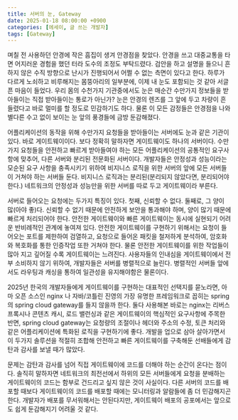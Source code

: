 ```yaml
---
title: 서버의 눈, Gateway
date: 2025-01-18 08:00:00 +0900
categories: [에세이, 글 쓰는 개발자]
tags: [Gateway]
---
```

며칠 전 사용하던 안경에 작은 흠집이 생겨 안경점을 찾았다. 안경을 쓰고 대중교통을 타면 어지러운 경험을 했던 터라 도수의 조정도 부탁드렸다. 검안을 하고 설명을 들으니 흔하지 않은 수직 방향으로 난시가 진행되어서 어쩔 수 없는 측면이 있다고 한다. 하루가 다르게 노쇠하고 비루해지는 몸뚱아리의 일부분에, 이제 내 눈도 포함되는 것 같아 서글픈 마음이 들었다. 우리 몸의 수천가지 기관중에서도 눈은 매순간 수만가지 정보들을 받아들이는 직접 받아들이는 통로가 아닌가? 눈은 안경의 렌즈를 그 앞에 두고 차량이 흔들렸다고 바로 멀미를 할 정도로 민감하기도 하다. 물론 이 모든 감정들은 안경점을 나와 별다른 수고 없이 보이는 눈 앞의 풍경들에 금방 둔감해졌다. 

어플리케이션의 동작을 위해 수만가지 요청들을 받아들이는 서버에도 눈과 같은 기관이 있다. 바로 게이트웨이이다. 보다 정확히 말하자면 게이트웨이도 하나의 서버이다. 수만가지 요청들을 안전하고 빠르게 받아들여야 하는 모든 어플리케이션의 공통적인 요구사항에 맞추어, 다른 서버와 분리된 전문화된 서버이다. 개발자들은 안정성과 성능이라는 모순된 요구 사항을 충족시키기 위하여 비지니스 로직을 위한 서버의 앞에 모든 서버들이 거쳐야 하는 서버들 둔다. 비지니스 로직과는 분리된(분리되지 않았다면, 분리되어야 한다.) 네트워크의 안정성과 성능만을 위한 서버를 따로 두고 게이트웨이라 부른다.  

서버로 들어오는 요청에는 두가지 특징이 있다. 첫째, 신뢰할 수 없다. 둘째로, 그 양이 많(아야 좋)다. 신뢰할 수 없기 때문에 안전하게 보안을 통과해야 하며, 양이 많기 때문에 빠르게 처리되어야 한다. 안전한 게이트웨이와 빠른 게이트웨이는 동시에 실현되기 어려운 반비례적인 관계에 놓여져 있다. 안전한 게이트웨이를 구현하기 위해서는 요청이 들어오는 포트를 제한하여 검열하고, 요청으로 들어온 패킷을 철저하게 분석하여, 암호화와 복호화를 통한 인증작업 또한 거쳐야 한다. 물론 안전한 게이트웨이를 위한 작업들이 많아 지고 깊어질 수록 게이트웨이는 느려진다. 사용자들의 인내심을 게이트웨이에서 전부 소비하지 않기 위하여, 개발자들은 서버를 병렬적으로 늘린다. 병렬적인 서버들 앞에서도 라우팅과 캐싱을 통하여 일관성을 유지해야함은 물론이다. 

2025년 한국의 개발자들에게 게이트웨이를 구현하는 대표적인 선택지를 묻노라면, 아마 오픈 소스인 nginx 나 자바/코틀린 진영의 가장 유명한 프레임워크로 꼽히는 spring의 spring cloud gateway를 들지 않을까 한다. 둘다 사용해본 바로는 nginx는 리버스 프록시나 콘텐츠 캐시, 로드 밸런싱과 같은 게이트웨이의 핵심적인 요구사항에 주목한 반면, spring cloud gateway는 요청량의 조절이나 헤더와 주소의 수정, 토큰 처리와 같은 어플리케이션에 특화된 로직을 구현하기에 좋다. 개발을 업으로 삼아 살아가면서 이 두가지 솔루션을 적절히 조합해 안전하고 빠른 게이트웨이를 구축해둔 선배들에게 감탄과 감사를 보낼 때가 많았다. 

문제는 감탄과 감사를 넘어 직접 게이트웨이에 코드를 더해야 하는 순간이 온다는 점이다. 솔직히 말하자면 네트워크의 최전선에서 하위의 모든 서버들에게 요청을 분배하는 게이트웨이의 코드는 함부로 건드리고 싶지 않은 것이 사실이다. 다른 서버의 코드를 배포할 때보다 게이트웨이의 코드를 배포할 때에는 모니터링과 알람들에 좀 더 민감해지곤 한다. 개발자가 배포를 무서워해서는 안된다지만, 게이트웨이 배포의 공포에서는 앞으로도 쉽게 둔감해지기 어려울 것 같다.